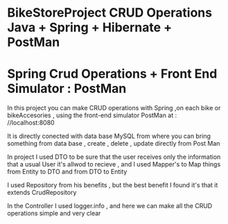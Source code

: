 # BikeStoreProject CRUD Operations Java + Spring + Hibernate + PostMan

# Spring Crud Operations + Front End Simulator : PostMan

In this project you can make CRUD operations with Spring ,on each bike or bikeAccesories , using the front-end simulator PostMan at : //localhost:8080

It is directly conected with data base MySQL from where you can bring something from data base , create , delete , update directly from Post Man

In project I used DTO to be sure that the user receives only the information that a usual User it's allwod to recieve , and I used Mapper's to Map things 
from Entity to DTO and from DTO to Entity

I used Repository from his benefits , but the best benefit I found it's that it extends CrudRepository 
 
In the Controller I used logger.info , and here we can make all the CRUD operations simple and very clear 


